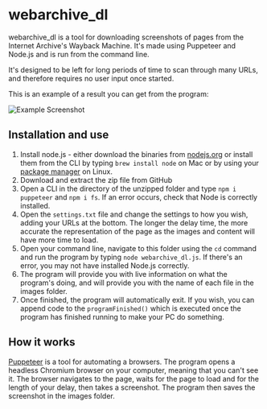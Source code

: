 # webarchive_dl
webarchive_dl is a tool for downloading screenshots of pages from the Internet Archive's Wayback Machine. It's made using Puppeteer and Node.js and is run from the command line.

It's designed to be left for long periods of time to scan through many URLs, and therefore requires no user input once started.

This is an example of a result you can get from the program:

![Example Screenshot](https://i.imgur.com/QZoSJ6m.jpg)

## Installation and use
1. Install node.js - either download the binaries from [nodejs.org](https://nodejs.org/en/download/) or install them from the CLI by typing `brew install node` on Mac or by using your [package manager](https://nodejs.org/en/download/package-manager/) on Linux.
2. Download and extract the zip file from GitHub
3. Open a CLI in the directory of the unzipped folder and type `npm i puppeteer` and `npm i fs`. If an error occurs, check that Node is correctly installed.
4. Open the `settings.txt` file and change the settings to how you wish, adding your URLs at the bottom. The longer the delay time, the more accurate the representation of the page as the images and content will have more time to load.
5. Open your command line, navigate to this folder using the `cd` command and run the program by typing `node webarchive_dl.js`. If there's an error, you may not have installed Node.js correctly.
6. The program will provide you with live information on what the program's doing, and will provide you with the name of each file in the images folder.
7. Once finished, the program will automatically exit. If you wish, you can append code to the `programFinished()` which is executed once the program has finished running to make your PC do something.

## How it works
[Puppeteer](https://developers.google.com/web/tools/puppeteer) is a tool for automating a browsers. The program opens a headless Chromium browser on your computer, meaning that you can't see it. The browser navigates to the page, waits for the page to load and for the length of your delay, then takes a screenshot. The program then saves the screenshot in the images folder.